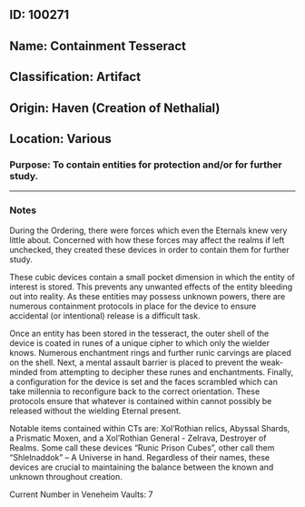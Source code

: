 ## **ID:** 100271

## **Name:** Containment Tesseract

## **Classification:** Artifact

## **Origin:** Haven (Creation of Nethalial)

## **Location:**  Various

### **Purpose:** To contain entities for protection and/or for further study.
---

### **Notes**

During the Ordering, there were forces which even the Eternals knew very little about. Concerned with how these forces may affect the realms if left unchecked, they created these devices in order to contain them for further study.

These cubic devices contain a small pocket dimension in which the entity of interest is stored. This prevents any unwanted effects of the entity bleeding out into reality. As these entities may possess unknown powers, there are numerous containment protocols in place for the device to ensure accidental (or intentional) release is a difficult task.

Once an entity has been stored in the tesseract, the outer shell of the device is coated in runes of a unique cipher to which only the wielder knows. Numerous enchantment rings and further runic carvings are placed on the shell. Next, a mental assault barrier is placed to prevent the weak-minded from attempting to decipher these runes and enchantments. Finally, a configuration for the device is set and the faces scrambled which can take millennia to reconfigure back to the correct orientation. These protocols ensure that whatever is contained within cannot possibly be released without the wielding Eternal present.

Notable items contained within CTs are: Xol’Rothian relics, Abyssal Shards, a Prismatic Moxen, and a Xol’Rothian General - Zelrava, Destroyer of Realms. Some call these devices “Runic Prison Cubes”, other call them “Shlelnaddok” – A Universe in hand. Regardless of their names, these devices are crucial to maintaining the balance between the known and unknown throughout creation.

Current Number in Veneheim Vaults: 7
